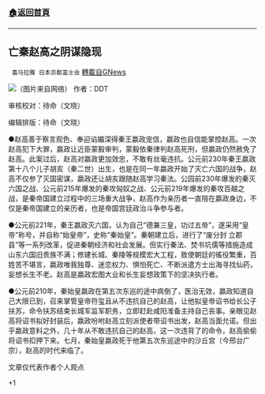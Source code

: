 ###  [:house:返回首頁](https://github.com/ourhimalayas/txt)
---

## 亡秦赵高之阴谋隐现
` 喜马拉雅 日本京都富士会` [轉載自GNews](https://gnews.org/zh-hans/800505/)

![]()![](https://gnews.org/wp-content/uploads/2021/01/image0-260.jpg)（图片来自网络）
作者：DDT

审核校对：待命（文晓）

编辑排版：待命（文晓）

●赵高善于察言观色、奉迎谄媚深得秦王嬴政宠信，嬴政也自信能掌控赵高。一次赵高犯下大罪，嬴政让近臣蒙毅审判，蒙毅依秦律判赵高死刑，但嬴政仍然赦免了赵高。此案过后，赵高对嬴政更加效忠，不敢有丝毫违抗。公元前230年秦王嬴政第十八个儿子胡亥（秦二世）出生，也是在同一年嬴政开始了灭亡六国的战争，赵高不仅参了灭国密谋，嬴政还让胡亥跟随赵高学习秦法。公园前230年爆发的秦灭六国之战、公元前215年爆发的秦攻匈奴之战、公元前219年爆发的秦攻百越之战，是秦帝国建立过程中的三场重大战争，赵高作为亲历者一直陪在嬴政身边，不仅是秦帝国建立的亲历者，也是帝国宫廷政治斗争参与者。

●公元前221年，秦王嬴政灭六国，认为自己“德兼三皇，功过五帝”，遂采用“皇帝”称号，并自称“始皇帝”，史称“秦始皇”。秦朝建立后，进行了“废分封 立郡县”等一系列改革，促进秦朝经济和社会发展。但实行秦法、焚书坑儒等措施造成山东六国旧贵族不满；修建长城、秦陵等规模宏大工程，致使朝廷的徭役繁重，百姓苦不堪言，嬴政唯我独尊、迷恋权力、惧怕死亡、不断派遣方士出海寻找仙药，妄想长生不老。赵高是嬴政宏图大业和长生妄想政策下的坚决执行者。

●公元前210年，秦始皇嬴政在第五次东巡的途中病倒了，医治无效，嬴政知道自己大限已到，召来掌管皇帝符玺且从不违抗自己的赵高，让他拟皇帝诏书给长公子扶苏，命令扶苏结束长城军监军职务，立即赶赴咸阳准备主持自己丧事。亲眼见赵高将诏书拟好封装后，嬴政吩咐赵高立刻派使者带诏书出发，赵高当面允诺。但出乎嬴政意料之外，几十年从不敢违抗自己的赵高，这一次违背了的命令，赵高偷偷将诏书扣押下来。七月，秦始皇嬴政死于他第五次东巡途中的沙丘宫（今邢台广宗），赵高的时代来临了。



文章仅代表作者个人观点

+1
